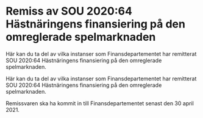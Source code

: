 # Remiss av SOU 2020:64 Hästnäringens finansiering på den omreglerade spelmarknaden

Här kan du ta del av vilka instanser som Finansdepartementet har remitterat SOU 2020:64 Hästnäringens finansiering på den omreglerade spelmarknaden.

Här kan du ta del av vilka instanser som Finansdepartementet har remitterat SOU 2020:64 Hästnäringens finansiering på den omreglerade spelmarknaden.

Remissvaren ska ha kommit in till Finansdepartementet senast den 30 april 2021.
